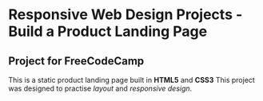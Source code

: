 # Responsive Web Design Projects - Build a Product Landing Page

## Project for FreeCodeCamp


This is a static product landing page built in **HTML5** and **CSS3**
This project was designed to practise *layout* and *responsive design*.
